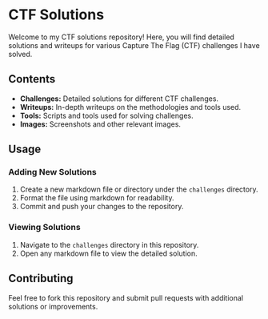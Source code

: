# CTF Solutions

Welcome to my CTF solutions repository! Here, you will find detailed solutions and writeups for various Capture The Flag (CTF) challenges I have solved.

## Contents

- **Challenges:** Detailed solutions for different CTF challenges.
- **Writeups:** In-depth writeups on the methodologies and tools used.
- **Tools:** Scripts and tools used for solving challenges.
- **Images:** Screenshots and other relevant images.

## Usage

### Adding New Solutions

1. Create a new markdown file or directory under the `challenges` directory.
2. Format the file using markdown for readability.
3. Commit and push your changes to the repository.

### Viewing Solutions

1. Navigate to the `challenges` directory in this repository.
2. Open any markdown file to view the detailed solution.

## Contributing

Feel free to fork this repository and submit pull requests with additional solutions or improvements.

